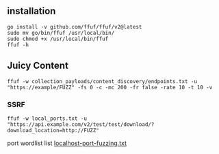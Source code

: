 ## installation
```
go install -v github.com/ffuf/ffuf/v2@latest
sudo mv go/bin/ffuf /usr/local/bin/
sudo chmod +x /usr/local/bin/ffuf
ffuf -h
```
## Juicy Content
```
ffuf -w collection_payloads/content_discovery/endpoints.txt -u "https://example/FUZZ" -fs 0 -c -mc 200 -fr false -rate 10 -t 10 -v
```
### SSRF 
```
ffuf -w local_ports.txt -u "https://api.example.com/v2/test/test/download/?download_location=http://FUZZ"
```
port wordlist list <a href="https://github.com/a7madn1/Fuzzing/blob/main/localhost-port-fuzzing.txt">localhost-port-fuzzing.txt</a>

